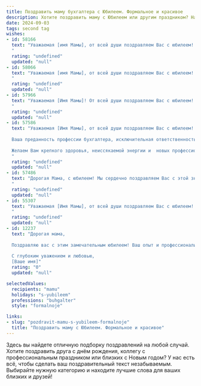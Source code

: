 ```yaml
---
title: Поздравить маму бухгалтера с Юбилеем. Формальное и красивое
description: Хотите поздравить маму с Юбилеем или другим праздником? Наш ИИ создаст незабываемое поздравление, а вы обязательно выделитесь среди других.  
date: 2024-09-03
tags: second tag
wishes:
- id: 58166
  text: "Уважаемая [имя Мамы], от всей души поздравляем Вас с юбилеем! Ваш профессионализм, внимательность и неутомимая работа в роли бухгалтера всегда вызывали восхищение.  Желаем Вам доброго здоровья, благополучия и долгих лет активной жизни, наполненной радостью и успехами. Пусть каждый день приносит Вам новые достижения и приятные моменты!
  "
  rating: "undefined"
  updated: "null"
- id: 58066
  text: "Уважаемая [имя Мамы], от всей души поздравляем Вас с юбилеем! Ваша преданность профессии бухгалтера,  вклад в развитие [название организации/отрасли]  заслуживают глубокого уважения. Желаем Вам крепкого здоровья, благополучия и дальнейших успехов в Вашей работе!
  "
  rating: "undefined"
  updated: "null"
- id: 57966
  text: "Уважаемая [Имя Мамы]! От всей души поздравляем Вас с юбилеем! Желаем Вам крепкого здоровья, благополучия, радости и семейного тепла. Пусть Ваша работа приносит Вам удовлетворение и признание, а жизненный путь будет наполнен яркими событиями и счастливыми моментами.
  "
  rating: "undefined"
  updated: "null"
- id: 57586
  text: "Уважаемая [Имя Мамы], от всей души поздравляем Вас с юбилеем!
  
  Ваша преданность профессии бухгалтера, исключительная ответственность и профессионализм – это истинное вдохновение для всех, кто Вас знает.
  
  Желаем Вам крепкого здоровья, неиссякаемой энергии и  новых профессиональных высот!
  "
  rating: "undefined"
  updated: "null"
- id: 57486
  text: "Дорогая Мама, с юбилеем! Мы сердечно поздравляем Вас с этой знаменательной датой! Ваша преданность профессии бухгалтера,  огромный опыт и  неутомимая  трудоспособность  заслуживают  глубокого  уважения. Желаем Вам  крепкого здоровья,  неиссякаемой  энергии  и  процветания!  Пусть  каждый  день  приносит  Вам  радость  и  удовлетворение.  С  любовью  и  благодарностью!
  "
  rating: "undefined"
  updated: "null"
- id: 55307
  text: "Уважаемая [Имя Мамы], от всей души поздравляем Вас с юбилеем! Ваша преданность профессии бухгалтера,  тщательность и ответственность заслуживают глубокого уважения. Желаем Вам крепкого здоровья,  неиссякаемой энергии,  радости,  мира и благополучия!
  "
  rating: "undefined"
  updated: "null"
- id: 12237
  text: "Дорогая мама,
  
  Поздравляю вас с этим замечательным юбилеем! Ваш опыт и профессионализм в роли бухгалтера всегда были для нас примером и источником гордости. Пусть каждый новый день приносит вам радость и удовлетворение от выполненной работы, а жизнь продолжает щедро вас награждать. Желаю вам здоровья, счастья и множества ярких моментов, которые украсят ваш прекрасный возраст.
  
  С глубоким уважением и любовью,
  [Ваше имя]"
  rating: "0"
  updated: "null"

selectedValues:
  recipients: "mamu"
  holidays: "s-yubileem"
  professions: "buhgalter"
  style: "formalnoje"

links:
- slug: "pozdravit-mamu-s-yubileem-formalnoje"
  title: "Поздравить маму с Юбилеем. Формальное и красивое"
---
```


Здесь вы найдете отличную подборку поздравлений на любой случай. 
Хотите поздравить друга с днём рождения, коллегу с профессиональным праздником или близких с Новым годом? У нас есть всё, чтобы сделать ваш поздравительный текст незабываемым. Выбирайте нужную категорию и находите лучшие слова для ваших близких и друзей!

